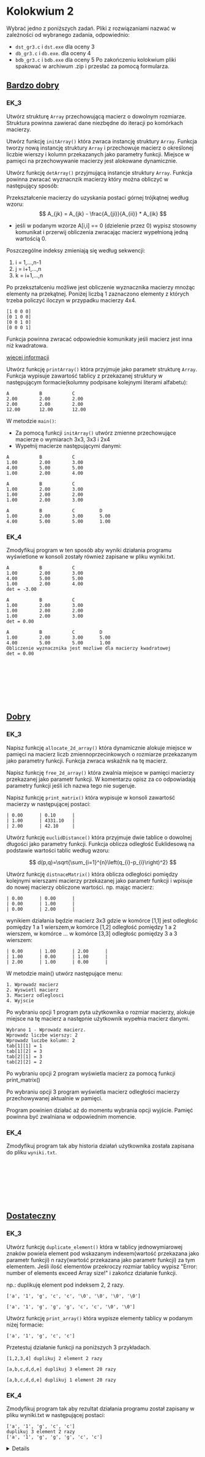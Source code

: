 # Kolokwium 2

Wybrać jedno z poniższych zadań. Pliki z rozwiązaniami nazwać w zależności od wybranego zadania, odpowiednio:
- `dst_gr3.c` i `dst.exe` dla oceny 3
- `db_gr3.c` i `db.exe`. dla oceny 4
- `bdb_gr3.c` i `bdb.exe` dla oceny 5
Po zakończeniu kolokwium pliki spakować w archiwum .zip i przesłać za pomocą formularza.

## [Bardzo dobry](https://github.com/dawidolko/Programming-C/blob/main/KOLOKWIUM/exam2/Grupa5/bdb_gr5.c)

### EK_3

Utwórz strukturę `Array` przechowującą macierz o dowolnym rozmiarze. Struktura powinna zawierać dane niezbędne do iteracji po komórkach macierzy.

Utwórz funkcję `initArray()` która zwraca instancję struktury `Array`. Funkcja tworzy nową instancję struktury `Array` i przechowuje macierz o określonej liczbie wierszy i kolumn przekazanych jako parametry funkcji. Miejsce w pamięci na przechowywanie macierzy jest alokowane dynamicznie.

Utwórz funkcję `detArray()` przyjmującą instancje struktury `Array`. Funkcja powinna zwracać wyznacnzik macierzy który można obliczyć w następujący sposób:

Przekształcenie macierzy do uzyskania postaci górnej trójkątnej według wzoru:
$$
A_{jk} = A_{jk} - \frac{A_{ji}}{A_{ii}} * A_{ik}
$$
- jeśli w podanym wzorze A[i,i] == 0 (dzielenie przez 0) wypisz stosowny komunikat i przerwij obliczenia zwracając macierz wypełnioną jedną wartością 0.

Poszczególne indeksy zmieniają się według sekwencji:
1. i = 1,...,n-1
2. j = i+1,...,n
3. k = i+1,...,n

Po przekształceniu możliwe jest obliczenie wyznacznika macierzy mnożąc elementy na przekątnej. Poniżej liczbą 1 zaznaczono elementy z których trzeba policzyć iloczyn w przypadku macierzy 4x4.

```terminal
[1 0 0 0]
[0 1 0 0]
[0 0 1 0]
[0 0 0 1]
```

Funkcja powinna zwracać odpowiednie komunikaty jeśli macierz jest inna niż kwadratowa.


[więcej informacji](https://pracownik.kul.pl/files/10382/public/aan_w5_1819.pdf)



Utwórz funkcję `printArray()` która przyjmuje jako parametr strukturę `Array`.
Funkcja wypisuje zawartość tablicy z przekazanej struktury w następującym formacie(kolumny podpisane kolejnymi literami alfabetu):

```terminal
A           B           C
2.00        2.00        2.00
2.00        2.00        2.00
12.00       12.00       12.00
```

W metodzie `main()`:
- Za pomocą funkcji `initArray()` utwórz zmienne przechowujące macierze o wymiarach 3x3, 3x3 i 2x4
- Wypełnij macierze następującymi danymi:
```
A           B           C
1.00        2.00        3.00
4.00        5.00        5.00
1.00        2.00        4.00
```

```
A           B           C
1.00        2.00        3.00
1.00        2.00        2.00
1.00        2.00        3.00
```

```
A           B           C         D
1.00        2.00        3.00      5.00
4.00        5.00        5.00      1.00
```

### EK_4

Zmodyfikuj program w ten sposób aby wyniki działania programu wyświetlone w konsoli zostały również zapisane w pliku wyniki.txt.

```
A           B           C
1.00        2.00        3.00
4.00        5.00        5.00
1.00        2.00        4.00
det = -3.00

A           B           C
1.00        2.00        3.00
1.00        2.00        2.00
1.00        2.00        3.00
det = 0.00

A           B           C         D
1.00        2.00        3.00      5.00
4.00        5.00        5.00      1.00
Obliczenie wyznacznika jest mozliwe dla macierzy kwadratowej
det = 0.00

```

<br>
<br>
<br>
<br>
<br>
<br>

## [Dobry](https://github.com/dawidolko/Programming-C/blob/main/KOLOKWIUM/exam2/Grupa5/db_gr5.c)

### EK_3
Napisz funkcję `allocate_2d_array()` która dynamicznie alokuje miejsce w pamięci na macierz liczb zmiennoprzecinkowych o rozmiarze przekazanym jako parametry funkcji. Funkcja zwraca wskaźnik na tę macierz.

Napisz funkcję `free_2d_array()` która zwalnia miejsce w pamięci macierzy przekazanej jako parametr funkcji.
W komentarzu opisz za co odpowiadają parametry funkcji jeśli ich nazwa tego nie sugeruje.

Napisz funkcję `print_matrix()` która wypisuje w konsoli zawartość macierzy w następującej postaci:

```terminal
| 0.00      | 0.10      |
| 1.00      | 4331.10   |
| 2.00      | 42.10     |
```

Utwórz funkcję `euclidDistance()` która przyjmuje dwie tablice o dowolnej długości jako parametry funkcji. Funkcja oblicza odległość Euklidesową na podstawie wartości tablic według wzoru:

$$
d(p,q)=\sqrt{\sum_{i=1}^{n}\left(q_{i}-p_{i}\right)^2} 
$$

Utwórz funkcję `distnaceMatrix()` która oblicza odległości pomiędzy kolejnymi wierszami macierzy przekazanej jako parametr funkcji i wpisuje do nowej macierzy obliczone wartości. np. mając macierz:

```
| 0.00      | 0.00      |
| 0.00      | 1.00      |
| 0.00      | 2.00      |
```

wynikiem działania będzie macierz 3x3 gdzie w komórce [1,1] jest odległośc pomiędzy 1 a 1 wierszem,w komórce [1,2] odległość pomiędzy 1 a 2 wierszem, w komórce ...
w komórce [3,3] odległośc pomiędzy 3 a 3 wierszem:

```
| 0.00      | 1.00      | 2.00      |
| 1.00      | 0.00      | 1.00      |
| 2.00      | 1.00      | 0.00      |
```

W metodzie main() utwórz następujące menu:

```
1. Wprowadz macierz
2. Wyswietl macierz
3. Macierz odleglosci
4. Wyjscie
```

Po wybraniu opcji 1 program pyta użytkownika o rozmiar macierzy, alokuje miejsce na tę macierz a następnie użytkownik wypełnia macierz danymi.

```
Wybrano 1 - Wprowadz macierz.
Wprowadz liczbe wierszy: 2
Wprowadz luczbe kolumn: 2
tab[1][1] = 1
tab[1][2] = 3
tab[2][1] = 3
tab[2][2] = 2
```

Po wybraniu opcji 2 program wyświetla macierz za pomocą funkcji print_matrix()

Po wybraniu opcji 3 program wyświetla macierz odległości macierzy przechowywanej aktualnie w pamięci.

Program powinien działać aż do momentu wybrania opcji wyjście. Pamięć powinna być zwalniana w odpowiednim momencie.

### EK_4

Zmodyfikuj program tak aby historia działań użytkownika została zapisana do pliku `wyniki.txt`.

<br>
<br>
<br>
<br>
<br>
<br>

## [Dostateczny](https://github.com/dawidolko/Programming-C/blob/main/KOLOKWIUM/exam2/Grupa5/dst_gr5.c)

### EK_3

Utwórz funkcję `duplicate_element()` która w tablicy jednowymiarowej znaków powiela element pod wskazanym indexem(wartość przekazana jako parametr funkcji) n razy(wartość przekazana jako parametr funkcji) za tym elementem. Jeśli ilość elementów przekroczy rozmiar tablicy wypisz "Error: number of elements exceed Array size!" i zakończ działanie funkcji.

np.: duplikuję element pod indeksem 2, 2 razy.

```terminal
['a', '1', 'g', 'c', 'c', '\0', '\0', '\0', '\0']

['a', '1', 'g', 'g', 'g', 'c', 'c', '\0', '\0']
```

Utwórz funkcję `print_array()` która wypisze elementy tablicy w podanym niżej formacie:

```terminal
['a', '1', 'g', 'c', 'c']
```

Przetestuj działanie funkcji na poniższych 3 przykładach.
```
[1,2,3,4] duplikuj 2 element 2 razy
```
```
[a,b,c,d,d,e] duplikuj 3 element 20 razy
```
```
[a,b,c,d,d,e] duplikuj 1 element 20 razy
```
### EK_4

Zmodyfikuj program tak aby rezultat działania programu został zapisany w pliku wyniki.txt w następującej postaci:

```terminal
['a', '1', 'g', 'c', 'c']
duplikuj 3 element 2 razy
['a', '1', 'g', 'g', 'g', 'c', 'c']
```


<details>

# Efekt EK_03:
## DST: 
Student potrafi poprawnie przygotować programy rzędu 20-50  linii kodu, rozwiązujące proste problemy,  wykorzystując  do  tego  celu  niektóre  z  poznanych  struktur  danych  oraz  konstrukcje programistyczne dostępne w języku C.

## DB:  
Student  potrafi  poprawnie  przygotować  programy  rzędu  20-50  linii  kodu,  rozwiązujące średniozaawansowane problemy, wykorzystując do tego celu wszystkie poznane struktury danych oraz konstrukcje programistyczne dostępne w języku C.

## BDB:
Student  potrafi  poprawnie  przygotować  programy  rzędu  50-100  linii  kodu  rozwiązujące średniozaawansowane problemy, wykorzystując do tego celu wszystkie poznane struktury danych oraz konstrukcje programistyczne dostępne w języku C.Efekt 

# EK_04:
## DST: 
Student potrafi poprawnie przygotować programy rzędu 20-50 linii kodu, rozwiązujące proste problemy  wykorzystując  do  tego  celumożliwości  standardowych  bibliotek  programistycznych dostępnych w języku C używanych na zajęciach.

## DB:  
Student  potrafi  poprawnie  przygotować  programy  rzędu  20-50  linii  kodu,  rozwiązujące średniozaawansowane  problemy,  wykorzystując  możliwości  standardowychbibliotek programistycznych dostępnych w języku C używanych na zajęciach.
## BDB:  
Student  potrafi  poprawnie  przygotować  programy  rzędu  50-100  linii  kodu,  rozwiązujące średniozaawansowane  problemy,  wykorzystując  możliwości  standardowych  bibliotek programistycznych dostępnych w języku C, także takich, które student poznawał samodzielnie

</details>
